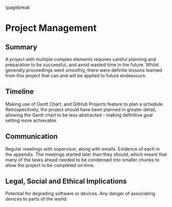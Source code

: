 \pagebreak

# Project Management

## Summary

A project with multiple complex elements requires careful planning and preparation to be
successful, and avoid wasted time in the future. Whilst generally proceedings went smoothly,
there were definite lessons learned from this project that can and will be applied to future
endeavours.

## Timeline

Making use of Gantt Chart, and GitHub Projects feature to plan a schedule. Retrospecitvely,
the project should have been planned in greater detail, allowing the Gantt chart to be less
abstracted - making definitive goal setting more achievable.

## Communication

Regular meetings with supervisor, along with emails. Evidence of each in the appendix.
The meetings started later than they should, which meant that many of the tasks ahead
needed to be condensed into smaller chunks to allow the project to be completed on time.

## Legal, Social and Ethical Implications

Potential for degrading software or devices.
Any danger of associating devices to parts of the world.